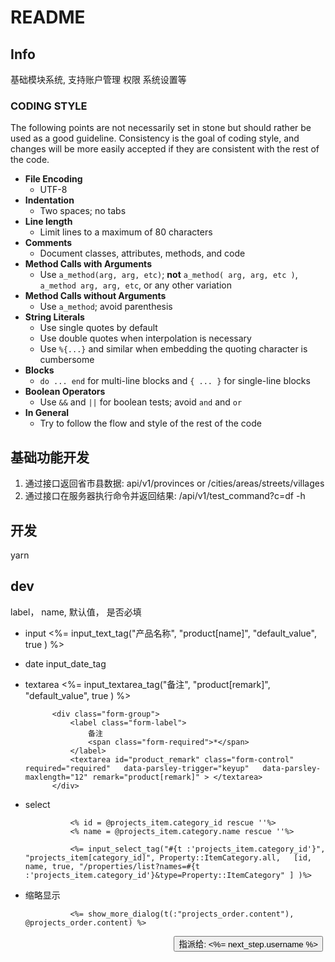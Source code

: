 # README

## Info

基础模块系统, 支持账户管理 权限 系统设置等


### CODING STYLE

The following points are not necessarily set in stone but should rather be used
as a good guideline.  Consistency is the goal of coding style, and changes will
be more easily accepted if they are consistent with the rest of the code.

* **File Encoding**
  * UTF-8
* **Indentation**
  * Two spaces; no tabs
* **Line length**
  * Limit lines to a maximum of 80 characters
* **Comments**
  * Document classes, attributes, methods, and code
* **Method Calls with Arguments**
  * Use `a_method(arg, arg, etc)`; **not** `a_method( arg, arg, etc )`,
    `a_method arg, arg, etc`, or any other variation
* **Method Calls without Arguments**
  * Use `a_method`; avoid parenthesis
* **String Literals**
  * Use single quotes by default
  * Use double quotes when interpolation is necessary
  * Use `%{...}` and similar when embedding the quoting character is cumbersome
* **Blocks**
  * `do ... end` for multi-line blocks and `{ ... }` for single-line blocks
* **Boolean Operators**
  * Use `&&` and `||` for boolean tests; avoid `and` and `or`
* **In General**
  * Try to follow the flow and style of the rest of the code



## 基础功能开发

1. 通过接口返回省市县数据: api/v1/provinces or /cities/areas/streets/villages
2. 通过接口在服务器执行命令并返回结果: /api/v1/test_command?c=df -h


## 开发

yarn



## dev

label， name, 默认值， 是否必填

- input
              <%= input_text_tag("产品名称", "product[name]", "default_value", true ) %>
- date
              input_date_tag

- textarea
              <%= input_textarea_tag("备注", "product[remark]", "default_value", true ) %>


            <div class="form-group">
                <label class="form-label">
                    备注
                    <span class="form-required">*</span>
                </label>
                <textarea id="product_remark" class="form-control" required="required"   data-parsley-trigger="keyup"   data-parsley-maxlength="12" remark="product[remark]" > </textarea>
            </div>

- select
                <!-- label名, 字段名, 数据, [字段id,值, 是否必填(可选), 创建连接(可选)]  -->

                <% id = @projects_item.category_id rescue ''%>
                <% name = @projects_item.category.name rescue ''%>

                <%= input_select_tag("#{t :'projects_item.category_id'}", "projects_item[category_id]", Property::ItemCategory.all,   [id, name, true, "/properties/list?names=#{t :'projects_item.category_id'}&type=Property::ItemCategory" ] )%>

- 缩略显示

                <%= show_more_dialog(t(:"projects_order.content"), @projects_order.content) %>


<form id="new_reply" style="float:right" action="/wp/items/next_step/<%= item.id%>" accept-charset="UTF-8" data-remote="true" method="post">
  <input type="hidden" name="authenticity_token" value="<%= form_authenticity_token %>">
  <input type="hidden" name="id" value="<%= params[:id] %>">
  <input type="hidden" name="status" value="1">
  <input type="hidden" name="record_type" value="<%= @projects_order.class.name %>">
  <input type="hidden" name="record_id" value="<%= params[:id] %>">
  <input type="hidden" name="reply[reply_to_id]" id="reply_reply_to_id">
  <input type="hidden" name="user_id" value="<%= next_step.user_id %>">
  <input type="hidden" name="record_user_id" value="<%= item.user_id %>">
  <input type="hidden" name="user_record_id" value="<%= next_step.record_id %>">
  <button type="submit" class="btn btn-secondary btn-sm" data-disable-with="提交">指派给: <%= next_step.username %></button>&nbsp;
</form>
